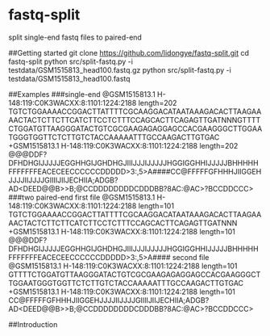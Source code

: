 # fastq-split
split single-end fastq files to paired-end

##Getting started
    git clone https://github.com/lidongye/fastq-split.git
    cd fastq-split
    python src/split-fastq.py -i testdata/GSM1515813_head100.fastq.gz
    python src/split-fastq.py -i testdata/GSM1515813_head100.fastq

##Examples
    ###single-end
    @GSM1515813.1 H-148:119:C0K3WACXX:8:1101:1224:2188 length=202
    TGTCTGGAAAACCGGACTTATTTTCGCAAGGACATAATAAAGACACTTAAGAAAACTACTCTTCTTCATCTTCCTCTTTCCAGCACTTCAGAGTTGATNNNGTTTTCTGGATGTTAAGGGATACTGTCGCGAAGAGAGGAGCCACGAAGGGCTTGGAATGGGTGGTTCTCTTGTCTACCAAAAATTTGCCAAGACTTGTGAC
    +GSM1515813.1 H-148:119:C0K3WACXX:8:1101:1224:2188 length=202
    @@@DDF?DFHDHGIJJJJJEGGHHGIJGHDHGJIIIJJJIJJJJJHGGIGGHHIJJJJJBHHHHHFFFFFFFEACECEECCCCCCDDDDD>3:,5>A####CC@FFFFFGFHHHJIIGGEHJJJJIIJJJJGIIIIJIIJECHIIA;ADGB?AD<DEED@@B>>B;@CCDDDDDDDDCDDDBB?8AC:@AC>?BCCDDCCC>
    ###two paired-end
    first file
    @GSM1515813.1 H-148:119:C0K3WACXX:8:1101:1224:2188 length=101
    TGTCTGGAAAACCGGACTTATTTTCGCAAGGACATAATAAAGACACTTAAGAAAACTACTCTTCTTCATCTTCCTCTTTCCAGCACTTCAGAGTTGATNNN
    +GSM1515813.1 H-148:119:C0K3WACXX:8:1101:1224:2188 length=101
    @@@DDF?DFHDHGIJJJJJEGGHHGIJGHDHGJIIIJJJIJJJJJHGGIGGHHIJJJJJBHHHHHFFFFFFFEACECEECCCCCCDDDDD>3:,5>A####
    second file
    @GSM1515813.1 H-148:119:C0K3WACXX:8:1101:1224:2188 length=101
    GTTTTCTGGATGTTAAGGGATACTGTCGCGAAGAGAGGAGCCACGAAGGGCTTGGAATGGGTGGTTCTCTTGTCTACCAAAAATTTGCCAAGACTTGTGAC
    +GSM1515813.1 H-148:119:C0K3WACXX:8:1101:1224:2188 length=101
    CC@FFFFFGFHHHJIIGGEHJJJJIIJJJJGIIIIJIIJECHIIA;ADGB?AD<DEED@@B>>B;@CCDDDDDDDDCDDDBB?8AC:@AC>?BCCDDCCC>


##Introduction